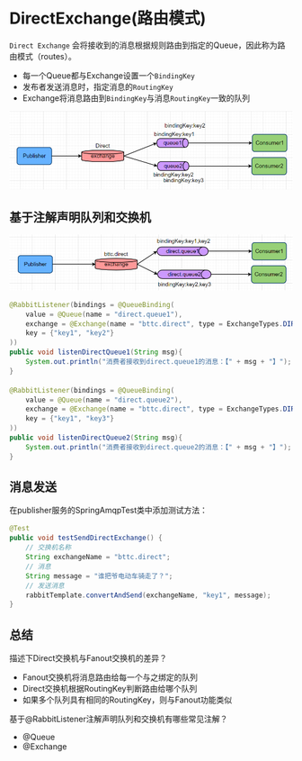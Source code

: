 # DirectExchange(路由模式)

`Direct Exchange` 会将接收到的消息根据规则路由到指定的Queue，因此称为路由模式（routes）。

- 每一个Queue都与Exchange设置一个`BindingKey`
- 发布者发送消息时，指定消息的`RoutingKey`
- Exchange将消息路由到`BindingKey`与消息`RoutingKey`一致的队列

![image-20220211211109325](https://github.com/BlackMe2327/cloudimages27/blob/main/img/image-20220211211109325.png?raw=true)

## 基于注解声明队列和交换机

![image-20220211211130113](https://github.com/BlackMe2327/cloudimages27/blob/main/img/image-20220211211130113.png?raw=true)

```java
@RabbitListener(bindings = @QueueBinding(
    value = @Queue(name = "direct.queue1"),
    exchange = @Exchange(name = "bttc.direct", type = ExchangeTypes.DIRECT),
    key = {"key1", "key2"}
))
public void listenDirectQueue1(String msg){
    System.out.println("消费者接收到direct.queue1的消息：【" + msg + "】");
}

@RabbitListener(bindings = @QueueBinding(
    value = @Queue(name = "direct.queue2"),
    exchange = @Exchange(name = "bttc.direct", type = ExchangeTypes.DIRECT),
    key = {"key1", "key3"}
))
public void listenDirectQueue2(String msg){
    System.out.println("消费者接收到direct.queue2的消息：【" + msg + "】");
}
```

## 消息发送

在publisher服务的SpringAmqpTest类中添加测试方法：

```java
@Test
public void testSendDirectExchange() {
    // 交换机名称
    String exchangeName = "bttc.direct";
    // 消息
    String message = "谁把爷电动车骑走了？";
    // 发送消息
    rabbitTemplate.convertAndSend(exchangeName, "key1", message);
}
```

## 总结

描述下Direct交换机与Fanout交换机的差异？

- Fanout交换机将消息路由给每一个与之绑定的队列
- Direct交换机根据RoutingKey判断路由给哪个队列
- 如果多个队列具有相同的RoutingKey，则与Fanout功能类似

基于@RabbitListener注解声明队列和交换机有哪些常见注解？

- @Queue
- @Exchange

